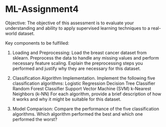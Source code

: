 # ML-Assignment4

Objective: The objective of this assessment is to evaluate your understanding and ability to apply supervised learning techniques to a real-world dataset. 

Key components to be fulfilled: 

1. Loading and Preprocessing: Load the breast cancer dataset from sklearn. Preprocess the data to handle any missing values and perform necessary feature scaling. Explain the preprocessing steps you performed and justify why they are necessary for this dataset.

2. Classification Algorithm Implementation. Implement the following five classification algorithms:
     Logistic Regression
     Decision Tree Classifier
     Random Forest Classifier
     Support Vector Machine (SVM)
     k-Nearest Neighbors (k-NN)
For each algorithm, provide a brief description of how it works and why it might be suitable for this dataset.

3. Model Comparison: Compare the performance of the five classification algorithms. Which algorithm performed the best and which one performed the worst?
